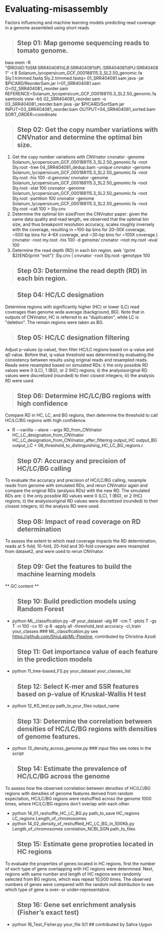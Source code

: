 # Evaluating-misassembly
Factors influencing and machine learning models predicting read coverage in a genome assembled using short reads

> ## Step 01: Map genome sequencing reads to tomato genome.
bwa mem -R "@RG\tID:1\tSM:SRR404081\tLB:SRR404081\tPL:SRR404081\tPU:SRR404081" -t 8 Solanum_lycopersicum_GCF_000188115.3_SL2.50_genomic.fa  Sly.1.trimmed.fastq Sly.2.trimmed.fastq> 01_SRR404081.sam
java -jar $PICARD/ReorderSam.jar I=01_SRR404081.sam O=02_SRR404081_reorder.sam REFERENCE=Solanum_lycopersicum_GCF_000188115.3_SL2.50_genomic.fa
samtools view -bS 02_SRR404081_reorder.sam -o 03_SRR404081_reorder.bam
java -jar $PICARD/SortSam.jar INPUT=03_SRR404081_reorder.bam OUTPUT=04_SRR404081_sorted.bam SORT_ORDER=coordinate
> ## Step 02: Get the copy number variations with CNVnator and determine the optimal bin size.
1. Get the copy number variations with CNVnator
cnvnator -genome Solanum_lycopersicum_GCF_000188115.3_SL2.50_genomic.fa -root Sly.root -tree 04_SRR404081_dedup.bam -unique
cnvnator -genome Solanum_lycopersicum_GCF_000188115.3_SL2.50_genomic.fa -root Sly.root -his 100 -d genome/
cnvnator -genome Solanum_lycopersicum_GCF_000188115.3_SL2.50_genomic.fa -root Sly.root -stat 100
cnvnator -genome Solanum_lycopersicum_GCF_000188115.3_SL2.50_genomic.fa -root Sly.root -partition 100
cnvnator -genome Solanum_lycopersicum_GCF_000188115.3_SL2.50_genomic.fa -root Sly.root -call 100 > Sly.cnv
2. Determine the optimal bin size(From the CNVnator paper: given the same data quality and read length, we observed that the optimal bin size, and thus breakpoint resolution accuracy, scales roughly inversely with the coverage, resulting in ~100-bp bins for 20–30X coverage; ~500-bp bins for 4–6X coverage, and ~30-bp bins for ~100X coverage.)
cnvnator -root my.root -his 100 -d genome/
cnvnator -root my.root -eval 100
3. Determine the read depth (RD) in each bin region.
awk '{print $2}END{print "exit"}' Sly.cnv | cnvnator -root Sly.root -genotype 100
> ## Step 03: Determine the read depth (RD) in each bin region.

> ## Step 04: HC/LC designation

Determine regions with significantly higher (HC) or lower (LC) read coverages than genome wide average (background, BG). Note that in outputs of CNVnator, HC is referred to as "duplication", while LC is "deletion". The remain regions were taken as BG.
          
> ## Step 05: HC/LC designation filtering

Adjust p-values (q-value), then filter HC/LC regions based on q-value and q0 value. Before that, q-value threshold was determined by evaluating the consistency between results using original reads and resampled reads. Reads were resampled based on simulated RDs: i) the only possible RD values were 0 (LC), 1 (BG), or 2 (HC) regions; ii) the analysisoriginal RD values were discretized (rounded) to their closest integers; iii) the analysis RD were used.

> ## Step 06: Determine HC/LC/BG regions with high confidence

Compare RD in HC, LC, and BG regions, then determine the threshold to call HC/LC/BG regions with high confidence.

 - R --vanilla --slave --args RD_from_CNVnator HC_LC_designation_from_CNVnator HC_LC_designation_from_CNVnator_after_filtering output_HC output_BG output_LC < 06_threshold_to_distinguishing_HC_LC_BG_regions.r
 
> ## Step 07: Accuracy and precision of HC/LC/BG calling

To evaluate the accuracy and precision of HC/LC/BG calling, resample reads from genome with simulated RDs, and rerun CNVnator again and compare the original RDs (anslysis RDs) with the new RD. The simulated RDs are: i) the only possible RD values were 0 (LC), 1 (BG), or 2 (HC) regions; ii) the analysisoriginal RD values were discretized (rounded) to their closest integers; iii) the analysis RD were used.
          
> ## Step 08: Impact of read coverage on RD determination

To assess the extent to which read coverage impacts the RD determination, reads at 5-fold, 10-fold, 20-fold and 30-fold coverages were resampled from dataset2, and were used to rerun CNVnator.

> ## Step 09: Get the features to build the machine learning models
** GC content **


> ## Step 10: Build prediction models using Random Forest

- python ML_classification.py -df your_dataset -alg RF -cm T -plots T -gs T -n 100 -cv 10 -p 8 -apply all -threshold_test accuracy -cl_train your_classes  ### ML_classification.py see https://github.com/ShiuLab/ML-Pipeline, contributed by Christina Azodi

> ## Step 11: Get importance value of each feature in the prediction models
  
 - python 11_tree-based_FS.py your_dataset your_classes_list

> ## Step 12: Select K-mer and SSR features based on p-value of Kruskal-Wallis H test

- python 12_KS_test.py path_to_your_files output_name
       
> ## Step 13: Determine the correlation between densities of HC/LC/BG regions with densities of genome features.

 - python 13_density_across_genome.py  ### input files see notes in the script
 
> ## Step 14: Estimate the prevalence of HC/LC/BG across the genome

To assess how the observed correlation between densities of HC/LC/BG regions with densities of genome features derived from random expectation, HC/LC/BG regions were reshuffled across the genome 1000 times, where HC/LC/BG regions don't overlap with each other.

 - python 14_01_reshuffle_HC_LC_BG.py path_to_save HC_regions LC_regions Length_of_chromosomes 
 - python 14_02_density_of_reshuffled_HC_LC_BG_in_500Kb.py Length_of_chromosomes correlation_NCBI_SGN path_to_files 

> ## Step 15: Estimate gene proproties located in HC regions

To evaluate the properties of genes located in HC regions, first the number of each type of gene overlapping with HC regions were determined. Next, regions with same number and length of HC regions were randomly selected from BG regions, which was repeat 10,000 times. The observed numbers of genes were compared with the random null distribution to see which type of gene is over- or under-representative.



> ## Step 16: Gene set enrichment analysis (Fisher’s exact test)
 
  - python 16_Test_Fisher.py your_file 0/1    ## contributed by Sahra Uygun
 


